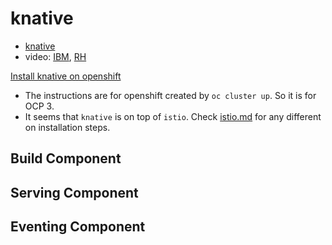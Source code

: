 # knative

* [knative](https://www.knative.dev/docs/)
* video: [IBM](https://www.youtube.com/watch?v=qdUxni96n3s), [RH](https://www.youtube.com/watch?v=qdUxni96n3s)

[Install knative on openshift](https://www.knative.dev/docs/install/knative-with-openshift/)

* The instructions are for openshift created by `oc cluster up`. So it is for OCP 3.
* It seems that `knative` is on top of `istio`. Check [istio.md](../istio.md) for any different on installation steps.

## Build Component

## Serving Component

## Eventing Component
